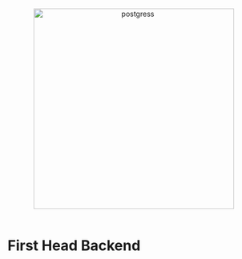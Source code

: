 <p align="center">
  <br>
  <img width="400" src="https://scotch.io/wp-content/uploads/2017/01/nrMHOlRR6imGBoKkDZLJ_getting-started-with-node-express-postgres-sequelize.png.jpg" alt="postgress">
  <br>
  <br>
</p>

# First Head Backend